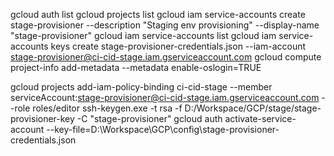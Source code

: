 gcloud auth list
gcloud projects list
gcloud iam service-accounts create stage-provisioner --description "Staging env provisioning" --display-name "stage-provisioner"
gcloud iam service-accounts list
gcloud iam service-accounts keys create stage-provisioner-credentials.json --iam-account
stage-provisioner@ci-cid-stage.iam.gserviceaccount.com
gcloud compute project-info add-metadata --metadata enable-oslogin=TRUE

gcloud projects add-iam-policy-binding ci-cid-stage --member serviceAccount:stage-provisioner@ci-cid-stage.iam.gserviceaccount.com --role roles/editor
ssh-keygen.exe -t rsa -f D:/Workspace/GCP/stage/stage-provisioner-key -C "stage-provisioner"
gcloud auth activate-service-account --key-file=D:\Workspace\GCP\config\stage-provisioner-credentials.json
